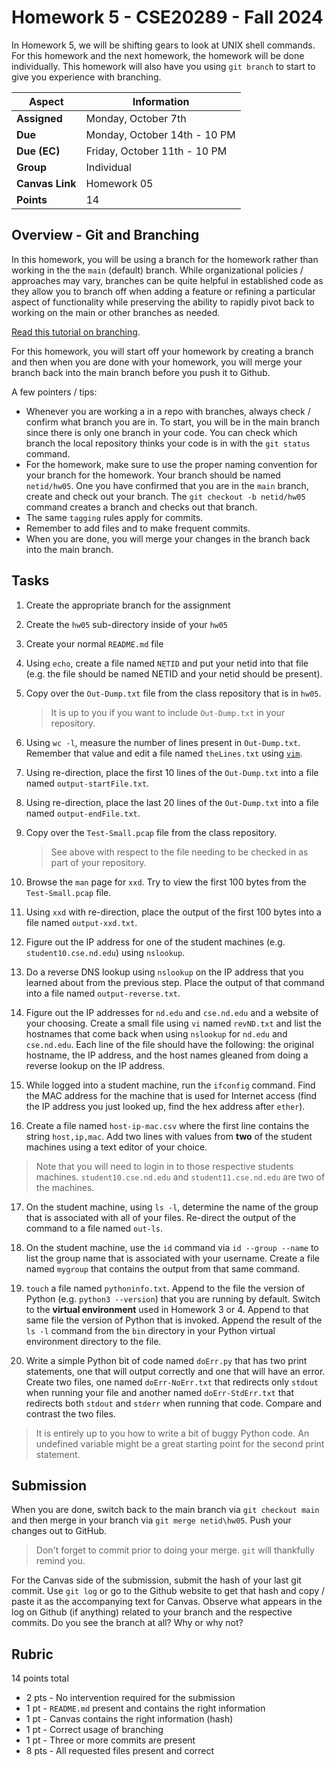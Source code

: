 # Homework 5 - CSE20289 - Fall 2024 

In Homework 5, we will be shifting gears to look at UNIX shell commands.  For this homework and the next homework, the homework will be done individually. This homework will also have you using `git branch` to start to give you experience with branching.

| **Aspect** | **Information** |
| --- | --- |
| **Assigned** | Monday, October 7th |
| **Due** | Monday, October 14th - 10 PM |
| **Due (EC)** | Friday, October 11th - 10 PM |
| **Group** | Individual |  
| **Canvas Link** | Homework 05 |
| **Points** | 14 |

## Overview - Git and Branching 

In this homework, you will be using a branch for the homework rather than working in the the `main` (default) branch. While organizational policies / approaches may vary, branches can be quite helpful in established code as they allow you to branch off when adding a feature or refining a particular aspect of functionality while preserving the ability to rapidly pivot back to working on the main or other branches as needed.  

[Read this tutorial on branching](https://www.atlassian.com/git/tutorials/using-branches).

For this homework, you will start off your homework by creating a branch and then when you are done with your homework, you will merge your branch back into the main branch before you push it to Github. 

A few pointers / tips:

* Whenever you are working a in a repo with branches, always check / confirm what branch you are in. To start, you will be in the main branch since there is only one branch in your code.  You can check which branch the local repository thinks your code is in with the `git status` command.
* For the homework, make sure to use the proper naming convention for your branch for the homework.  Your branch should be named `netid/hw05`.  One you have confirmed that you are in the `main` branch, create and check out your branch.  The `git checkout -b netid/hw05` command creates a branch and checks out that branch. 
* The same `tagging` rules apply for commits.  
* Remember to add files and to make frequent commits.
* When you are done, you will merge your changes in the branch back into the main branch. 

## Tasks

1. Create the appropriate branch for the assignment

2. Create the `hw05` sub-directory inside of your `hw05`

3. Create your normal `README.md` file

4. Using `echo`, create a file named `NETID` and put your netid into that file (e.g. the file should be named NETID and your netid should be present).  

5. Copy over the `Out-Dump.txt` file from the class repository that is in `hw05`.

   > It is up to you if you want to include `Out-Dump.txt` in your repository.  

6. Using `wc -l`, measure the number of lines present in `Out-Dump.txt`.  Remember that value and edit a file named  `theLines.txt` using [`vim`](https://www.freecodecamp.org/news/vim-beginners-guide/).
  
7. Using re-direction, place the first 10 lines of the `Out-Dump.txt` into a file named `output-startFile.txt`.  

8. Using re-direction, place the last 20 lines of the `Out-Dump.txt` into a file named `output-endFile.txt`.  

9. Copy over the `Test-Small.pcap` file from the class repository.  

   > See above with respect to the file needing to be checked in as part of your repository.  
   
10. Browse the `man` page for `xxd`.  Try to view the first 100 bytes from the `Test-Small.pcap` file.  

11. Using `xxd` with re-direction, place the output of the first 100 bytes into a file named `output-xxd.txt`.

12. Figure out the IP address for one of the student machines (e.g. `student10.cse.nd.edu`) using `nslookup`.  

13. Do a reverse DNS lookup using `nslookup` on the IP address that you learned about from the previous step.  Place the output of that command into a file named `output-reverse.txt`.

14. Figure out the IP addresses for `nd.edu` and `cse.nd.edu` and a website of your choosing.  Create a small file using `vi` named `revND.txt` and list the hostnames that come back when using `nslookup` for `nd.edu` and `cse.nd.edu`. Each line of the file should have the following: the original hostname, the IP address, and the host names gleaned from doing a reverse lookup on the IP address. 

15. While logged into a student machine, run the `ifconfig` command.  Find the MAC address for the machine that is used for Internet access (find the IP address you just looked up, find the hex address after `ether`).  

16. Create a file named `host-ip-mac.csv` where the first line contains the string `host,ip,mac`.  Add two lines with values from **two** of the student machines using a text editor of your choice.

   > Note that you will need to login in to those respective students machines.  `student10.cse.nd.edu` and `student11.cse.nd.edu` are two of the machines.     

17. On the student machine, using `ls -l`, determine the name of the group that is associated with all of your files. Re-direct the output of the command to a file named `out-ls`.

18. On the student machine, use the `id` command via `id --group --name` to list the group name that is associated with your username. Create a file named `mygroup` that contains the output from that same command. 

19. `touch` a file named `pythoninfo.txt`.  Append to the file the version of Python (e.g. `python3 --version`) that you are running by default.  Switch to the **virtual environment** used in Homework 3 or 4.  Append to that same file the version of Python that is invoked.  Append the result of the `ls -l` command from the `bin` directory in your Python virtual environment directory to the file.

20. Write a simple Python bit of code named `doErr.py` that has two print statements, one that will output correctly and one that will have an error. Create two files, one named `doErr-NoErr.txt` that redirects only `stdout` when running your file and another named `doErr-StdErr.txt` that redirects both `stdout` and `stderr` when running that code. Compare and contrast the two files. 

   > It is entirely up to you how to write a bit of buggy Python code.  An undefined variable might be a great starting point for the second print statement.  

## Submission

When you are done, switch back to the main branch via `git checkout main` and then merge in your branch via `git merge netid\hw05`.  Push your changes out to GitHub. 

> Don't forget to commit prior to doing your merge.  `git` will thankfully remind you.

For the Canvas side of the submission, submit the hash of your last git commit. Use `git log` or go to the Github website to get that hash and copy / paste it as the accompanying text for Canvas. Observe what appears in the log on Github (if anything) related to your branch and the respective commits. Do you see the branch at all? Why or why not?

## Rubric

14 points total

* 2 pts - No intervention required for the submission
* 1 pt - `README.md` present and contains the right information
* 1 pt - Canvas contains the right information (hash)
* 1 pt - Correct usage of branching
* 1 pt - Three or more commits are present
* 8 pts - All requested files present and correct
